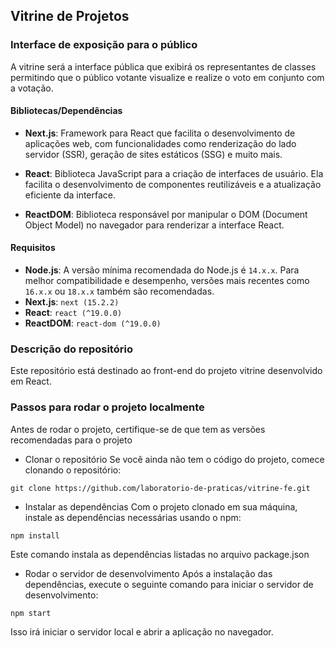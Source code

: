 ## Vitrine de Projetos
### Interface de exposição para o público
A vitrine será a interface pública que exibirá os representantes de classes permitindo que o público votante visualize e realize o voto em conjunto com a votação.

#### Bibliotecas/Dependências
- **Next.js**: Framework para React que facilita o desenvolvimento de aplicações web, 
  com funcionalidades como renderização do lado servidor (SSR), geração de sites estáticos (SSG) 
  e muito mais.
  
- **React**: Biblioteca JavaScript para a criação de interfaces de usuário. 
  Ela facilita o desenvolvimento de componentes reutilizáveis e a atualização eficiente 
  da interface. 
  
- **ReactDOM**: Biblioteca responsável por manipular o DOM (Document Object Model) 
  no navegador para renderizar a interface React.
  
#### Requisitos

- **Node.js**: A versão mínima recomendada do Node.js é `14.x.x`. Para melhor compatibilidade e desempenho, versões mais recentes como `16.x.x` ou `18.x.x` também são recomendadas.
- **Next.js**: `next (15.2.2)`
- **React**: `react (^19.0.0)`
- **ReactDOM**: `react-dom (^19.0.0)`


### Descrição do repositório
Este repositório está destinado ao front-end do projeto vitrine desenvolvido em React.

### Passos para rodar o projeto localmente
  Antes de rodar o projeto, certifique-se de que tem as versões recomendadas para o projeto

- Clonar o repositório
Se você ainda não tem o código do projeto, comece clonando o repositório:

```
git clone https://github.com/laboratorio-de-praticas/vitrine-fe.git
```


- Instalar as dependências
Com o projeto clonado em sua máquina, instale as dependências necessárias usando o npm:

```
npm install
```
Este comando instala as dependências listadas no arquivo package.json



- Rodar o servidor de desenvolvimento
Após a instalação das dependências, execute o seguinte comando para iniciar o servidor de desenvolvimento:

```
npm start
```
Isso irá iniciar o servidor local e abrir a aplicação no navegador.
